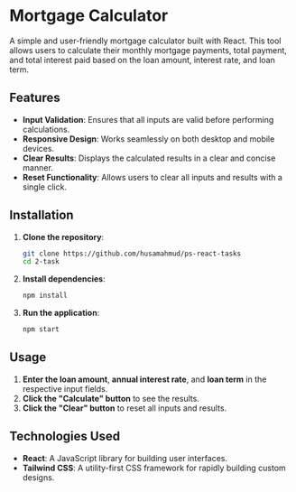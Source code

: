 # Mortgage Calculator

A simple and user-friendly mortgage calculator built with React. This tool allows users to calculate their monthly mortgage payments, total payment, and total interest paid based on the loan amount, interest rate, and loan term.

## Features

- **Input Validation**: Ensures that all inputs are valid before performing calculations.
- **Responsive Design**: Works seamlessly on both desktop and mobile devices.
- **Clear Results**: Displays the calculated results in a clear and concise manner.
- **Reset Functionality**: Allows users to clear all inputs and results with a single click.

## Installation

1. **Clone the repository**:

   ```sh
   git clone https://github.com/husamahmud/ps-react-tasks
   cd 2-task
   ```

2. **Install dependencies**:

   ```sh
   npm install
   ```

3. **Run the application**:
   ```sh
   npm start
   ```

## Usage

1. **Enter the loan amount**, **annual interest rate**, and **loan term** in the respective input fields.
2. **Click the "Calculate" button** to see the results.
3. **Click the "Clear" button** to reset all inputs and results.

## Technologies Used

- **React**: A JavaScript library for building user interfaces.
- **Tailwind CSS**: A utility-first CSS framework for rapidly building custom designs.
